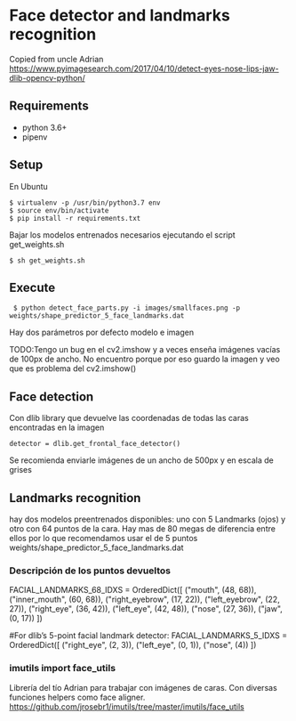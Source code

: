 
# Face detector and landmarks recognition

Copied from uncle Adrian <https://www.pyimagesearch.com/2017/04/10/detect-eyes-nose-lips-jaw-dlib-opencv-python/> 

## Requirements
-   python 3.6+
-   pipenv

## Setup

En Ubuntu

    $ virtualenv -p /usr/bin/python3.7 env 
    $ source env/bin/activate
    $ pip install -r requirements.txt

Bajar los modelos entrenados necesarios ejecutando el script get_weights.sh

    $ sh get_weights.sh

## Execute
 	
	 $ python detect_face_parts.py -i images/smallfaces.png -p weights/shape_predictor_5_face_landmarks.dat
Hay dos parámetros por defecto modelo e imagen 

TODO:Tengo un bug en el cv2.imshow y a veces enseña imágenes vacías de 100px de ancho. No encuentro porque por eso guardo la imagen y veo que es problema del cv2.imshow()

## Face detection
Con dlib library que devuelve las coordenadas de todas las caras encontradas en la imagen

	detector = dlib.get_frontal_face_detector()

Se recomienda enviarle imágenes de un ancho de 500px y en escala de grises

## Landmarks recognition
hay dos modelos preentrenados disponibles: uno con 5 Landmarks (ojos) y otro con 64 puntos de la cara. Hay mas de 80 megas de diferencia entre ellos por lo que recomendamos usar el de 5 puntos weights/shape_predictor_5_face_landmarks.dat

### Descripción de los puntos devueltos

FACIAL_LANDMARKS_68_IDXS = OrderedDict([
	("mouth", (48, 68)),
	("inner_mouth", (60, 68)),
	("right_eyebrow", (17, 22)),
	("left_eyebrow", (22, 27)),
	("right_eye", (36, 42)),
	("left_eye", (42, 48)),
	("nose", (27, 36)),
	("jaw", (0, 17))
])

#For dlib’s 5-point facial landmark detector:
FACIAL_LANDMARKS_5_IDXS = OrderedDict([
	("right_eye", (2, 3)),
	("left_eye", (0, 1)),
	("nose", (4))
])

### imutils import face_utils
Librería del tío Adrian para trabajar con imágenes de caras. Con diversas funciones helpers como face aligner. 
<https://github.com/jrosebr1/imutils/tree/master/imutils/face_utils>